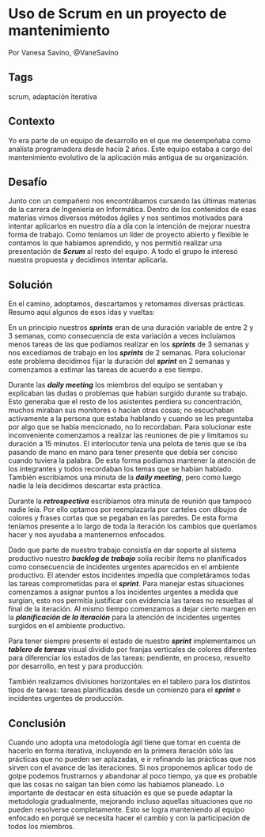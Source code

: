 Uso de Scrum en un proyecto de mantenimiento
===
Por Vanesa Savino, @VaneSavino

Tags
---
scrum, adaptación iterativa

Contexto
---
Yo era parte de un equipo de desarrollo en el que me desempeñaba como analista programadora desde hacía 2 años. Este equipo estaba a cargo del mantenimiento evolutivo de la aplicación más antigua de su organización.


Desafío
---
Junto con un compañero nos encontrábamos cursando las últimas materias de la carrera de Ingeniería en Informática.  Dentro de los contenidos de esas materias vimos diversos métodos ágiles y nos sentimos motivados para intentar aplicarlos en nuestro día a día con la intención de mejorar nuestra forma de trabajo.
Como teníamos un líder de proyecto abierto y flexible le contamos lo que habíamos aprendido, y nos permitió realizar una presentación de **_Scrum_** al resto del equipo. A todo el grupo le interesó nuestra propuesta y decidimos intentar aplicarla.

Solución
---

En el camino, adoptamos, descartamos y retomamos diversas prácticas. Resumo aquí algunos de esos idas y vueltas:

En un principio nuestros **_sprints_** eran de una duración variable de entre 2 y 3 semanas, como consecuencia de esta variación a veces incluíamos menos tareas de las que podíamos realizar en los **_sprints_** de 3 semanas y nos excedíamos de trabajo en los **_sprints_** de 2 semanas.
Para solucionar este problema decidimos fijar la duración del **_sprint_** en 2 semanas y comenzamos a estimar las tareas de acuerdo a ese tiempo.

Durante las **_daily meeting_** los miembros del equipo se sentaban y explicaban las dudas o problemas que habían surgido durante su trabajo.  Esto generaba que el resto de los asistentes perdiera su concentración, muchos miraban sus monitores o hacían otras cosas; no escuchaban activamente a la persona que estaba hablando y cuando se les preguntaba por algo que se había mencionado, no lo recordaban.
Para solucionar este inconveniente comenzamos a realizar las reuniones de pie y limitamos su duración a 15 minutos. El interlocutor tenía una pelota de tenis que se iba pasando de mano en mano para tener presente que debía ser conciso cuando tuviera la palabra. De esta forma podíamos mantener la atención de los integrantes y todos recordaban los temas que se habían hablado.
También escribíamos una minuta de la **_daily meeting_**, pero como luego nadie la leía decidimos descartar esta práctica.

Durante la **_retrospectiva_** escribíamos otra minuta de reunión que tampoco nadie leía. Por ello optamos por reemplazarla por carteles con dibujos de colores y frases cortas que se pegaban en las paredes. De esta forma teníamos presente a lo largo de toda la iteración los cambios que queríamos hacer y nos ayudaba a mantenernos enfocados.

Dado que parte de nuestro trabajo consistía en dar soporte al sistema productivo nuestro **_backlog de trabajo_** solía recibir ítems no planificados como consecuencia de incidentes urgentes aparecidos en el ambiente productivo. El atender estos incidentes impedía que completáramos todas las tareas comprometidas para el **_sprint_**.
Para manejar estas situaciones comenzamos a asignar puntos a los incidentes urgentes a medida que surgían, esto nos permitía justificar con evidencia las tareas no resueltas al final de la iteración. Al mismo tiempo comenzamos a dejar cierto margen en la **_planificación de la iteración_** para la atención de incidentes urgentes surgidos en el ambiente productivo.

Para tener siempre presente el estado de nuestro **_sprint_** implementamos un **_tablero de tareas_** visual dividido por franjas verticales de colores diferentes para diferenciar los estados de las tareas: pendiente, en proceso, resuelto por desarrollo, en test y para producción.

También realizamos divisiones horizontales en el tablero para los distintos tipos de tareas: tareas planificadas desde un comienzo para el **_sprint_** e incidentes urgentes de producción.

Conclusión
---
Cuando uno adopta una metodología ágil tiene que tomar en cuenta de hacerlo en forma iterativa, incluyendo en la primera iteración sólo las prácticas que no pueden ser aplazadas, e ir refinando las prácticas que nos sirven con el avance de las iteraciones.  Si nos proponemos aplicar todo de golpe podemos frustrarnos y abandonar al poco tiempo, ya que es probable que las cosas no salgan tan bien como las habíamos planeado.
Lo importante de destacar en esta situación es que se puede adaptar la metodología gradualmente, mejorando incluso aquellas situaciones que no pueden resolverse completamente. Esto se logra manteniendo al equipo enfocado en porqué se necesita hacer el cambio y con la participación de todos los miembros.
